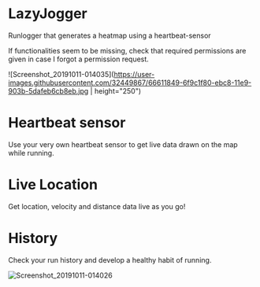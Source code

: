 # LazyJogger
Runlogger that generates a heatmap using a heartbeat-sensor

If functionalities seem to be missing, check that required permissions are given in case I forgot a permission request.

![Screenshot_20191011-014035](https://user-images.githubusercontent.com/32449867/66611849-6f9c1f80-ebc8-11e9-903b-5dafeb6cb8eb.jpg | height="250")

# Heartbeat sensor
Use your very own heartbeat sensor to get live data drawn on the map while running.

# Live Location
Get location, velocity and distance data live as you go!

# History
Check your run history and develop a healthy habit of running.

![Screenshot_20191011-014026](https://user-images.githubusercontent.com/32449867/66611814-53987e00-ebc8-11e9-9dc7-40c4bc01cef2.jpg)
